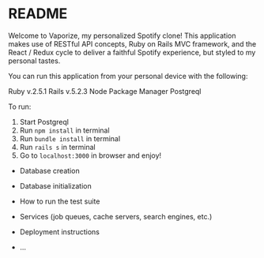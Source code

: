 # README

Welcome to Vaporize, my personalized Spotify clone! This application makes use of RESTful API concepts, Ruby on Rails MVC framework, and the React / Redux cycle to deliver a faithful Spotify experience, but styled to my personal tastes. 

You can run this application from your personal device with the following:

Ruby v.2.5.1
Rails v.5.2.3
Node Package Manager
Postgreql

To run:
1. Start Postgreql
2. Run `npm install` in terminal
3. Run `bundle install` in terminal
4. Run `rails s` in terminal
5. Go to `localhost:3000` in browser and enjoy!

* Database creation

* Database initialization

* How to run the test suite

* Services (job queues, cache servers, search engines, etc.)

* Deployment instructions

* ...
